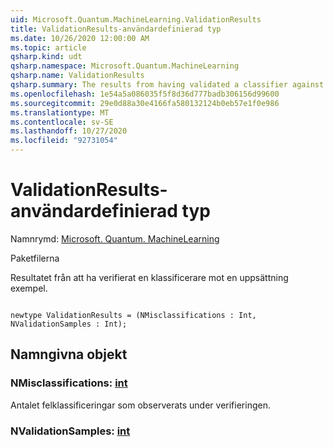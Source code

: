 ```yaml
---
uid: Microsoft.Quantum.MachineLearning.ValidationResults
title: ValidationResults-användardefinierad typ
ms.date: 10/26/2020 12:00:00 AM
ms.topic: article
qsharp.kind: udt
qsharp.namespace: Microsoft.Quantum.MachineLearning
qsharp.name: ValidationResults
qsharp.summary: The results from having validated a classifier against a set of samples.
ms.openlocfilehash: 1e54a5a086035f5f8d36d777badb306156d99600
ms.sourcegitcommit: 29e0d88a30e4166fa580132124b0eb57e1f0e986
ms.translationtype: MT
ms.contentlocale: sv-SE
ms.lasthandoff: 10/27/2020
ms.locfileid: "92731054"
---
```

# <a name="validationresults-user-defined-type"></a>ValidationResults-användardefinierad typ

Namnrymd: [Microsoft. Quantum. MachineLearning](xref:Microsoft.Quantum.MachineLearning)

Paketfilerna [](https://nuget.org/packages/)


Resultatet från att ha verifierat en klassificerare mot en uppsättning exempel.

```qsharp

newtype ValidationResults = (NMisclassifications : Int, NValidationSamples : Int);
```



## <a name="named-items"></a>Namngivna objekt

### <a name="nmisclassifications--int"></a>NMisclassifications: [int](xref:microsoft.quantum.lang-ref.int)

Antalet felklassificeringar som observerats under verifieringen.
### <a name="nvalidationsamples--int"></a>NValidationSamples: [int](xref:microsoft.quantum.lang-ref.int)

